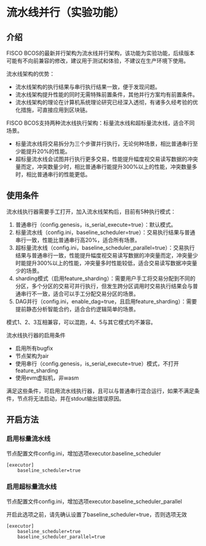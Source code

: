# 流水线并行（实验功能）

## 介绍

FISCO BCOS的最新并行架构为流水线并行架构，该功能为实验功能，后续版本可能有不向前兼容的修改，建议用于测试和体验，不建议在生产环境下使用。

流水线架构的优势：
- 流水线架构的执行结果与串行执行结果一致，便于发现问题。
- 流水线架构提升性能的同时无需特殊前置条件，其他并行方案均有前置条件。
- 流水线架构的理论在计算机系统理论研究已经深入透彻，有诸多久经考验的优化措施，可直接应用到区块链。

FISCO BCOS支持两种流水线执行架构：标量流水线和超标量流水线，适合不同场景。
- 标量流水线将交易拆分为三个步骤并行执行，无论何种场景，相比普通串行至少能提升20%的性能。
- 超标量流水线会试图并行执行更多交易，性能提升幅度视交易读写数据的冲突量而定，冲突数量少时，相比普通串行能提升300%以上的性能，冲突数量多时，相比普通串行的性能更低。

## 使用条件

流水线执行器需要手工打开，加入流水线架构后，目前有5种执行模式：
1. 普通串行（config.genesis，is_serial_execute=true）：默认模式。
1. 标量流水线（config.ini，baseline_scheduler=true）：交易执行结果与普通串行一致，性能比普通串行高20%，适合所有场景。
1. 超标量流水线（config.ini，baseline_scheduler_parallel=true）：交易执行结果与普通串行一致，性能提升幅度视交易读写数据的冲突量而定，冲突量少时能提升300%以上的性能，冲突量多时性能较低，适合交易读写数据冲突量少的场景。
1. sharding模式（启用feature_sharding）：需要用户手工将交易分配到不同的分区，多个分区的交易可并行执行，但发生跨分区调用时交易执行结果会与普通串行不一致，适合可以手工分配交易分区的场景。
1. DAG并行（config.ini，enable_dag=true，且启用feature_sharding）：需要提前静态分析智能合约，适合合约逻辑简单的场景。

模式1、2、3互相兼容，可以混跑，4、5与其它模式均不兼容。

流水线执行器的启用条件
- 启用所有bugfix
- 节点架构为air
- 使用串行（config.genesis，is_serial_execute=true）模式，不打开feature_sharding
- 使用evm虚拟机，非wasm

满足这些条件，可启用流水线执行器，且可以与普通串行混合运行，如果不满足条件，节点将无法启动，并在stdout输出错误原因。

## 开启方法

### 启用标量流水线

节点配置文件config.ini，增加选项executor.baseline_scheduler

```
[executor]
    baseline_scheduler=true
```

### 启用超标量流水线

节点配置文件config.ini，增加选项executor.baseline_scheduler_parallel

开启此选项之前，请先确认设置了baseline_scheduler=true，否则选项无效

```
[executor]
    baseline_scheduler=true
    baseline_scheduler_parallel=true
```

